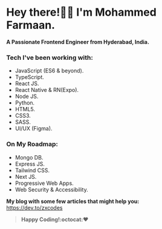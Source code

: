 # Hey there!👋🏻 I'm Mohammed Farmaan.
**A Passionate Frontend Engineer from Hyderabad, India.**

### Tech I've been working with:
* JavaScript (ES6 & beyond).
* TypeScript.
* React JS.
* React Native & RN(Expo). 
* Node JS.
* Python.
* HTML5.
* CSS3.
* SASS.
* UI/UX (Figma).

### On My Roadmap:
* Mongo DB.
* Express JS.
* Tailwind CSS.
* Next JS.
* Progressive Web Apps.
* Web Security & Accessibility.

**My blog with some few articles that might help you:**
https://dev.to/zxcodes

>**Happy Coding!:octocat::heart:**


